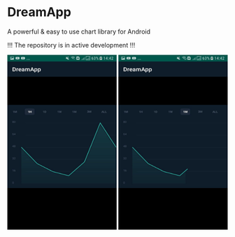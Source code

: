 # DreamApp

A powerful & easy to use chart library for Android 

!!! The repository is in active development !!!

<img src="https://github.com/Meirlen/DreamApp/blob/master/screenshots/screen_two.jpg" alt="alt text" width="250" height="400r">
<img src="https://github.com/Meirlen/DreamApp/blob/master/screenshots/screen_one.jpg" alt="alt text" width="250" height="400r">
